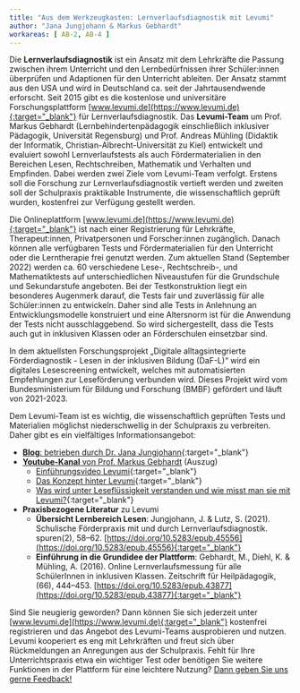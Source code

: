 ```yaml
---
title: "Aus dem Werkzeugkasten: Lernverlaufsdiagnostik mit Levumi" 
author: "Jana Jungjohann & Markus Gebhardt"
workareas: [ AB-2, AB-4 ]
---
```


Die **Lernverlaufsdiagnostik** ist ein Ansatz mit dem Lehrkräfte die Passung zwischen ihrem Unterricht und den Lernbedürfnissen ihrer Schüler:innen überprüfen und Adaptionen für den Unterricht ableiten. Der Ansatz stammt aus den USA und wird in Deutschland ca. seit der Jahrtausendwende erforscht. Seit 2015 gibt es die kostenlose und universitäre Forschungsplattform [www.levumi.de](https://www.levumi.de){:target="_blank"} für Lernverlaufsdiagnostik. Das **Levumi-Team** um Prof. Markus Gebhardt (Lernbehindertenpädagogik einschließlich inklusiver Pädagogik, Universität Regensburg) und Prof. Andreas Mühling (Didaktik der Informatik, Christian-Albrecht-Universität zu Kiel) entwickelt und evaluiert sowohl Lernverlaufstests als auch Fördermaterialien in den Bereichen Lesen, Rechtschreiben, Mathematik und Verhalten und Empfinden. Dabei werden zwei Ziele vom Levumi-Team verfolgt. Erstens soll die Forschung zur Lernverlaufsdiagnostik vertieft werden und zweiten soll der Schulpraxis praktikable Instrumente, die wissenschaftlich geprüft wurden, kostenfrei zur Verfügung gestellt werden. 

Die Onlineplattform [www.levumi.de](https://www.levumi.de){:target="_blank"} ist nach einer Registrierung für Lehrkräfte, Therapeut:innen, Privatpersonen und  Forscher:innen zugänglich. Danach können alle verfügbaren Tests und Fördermaterialien für den Unterricht oder die Lerntherapie frei genutzt werden. Zum aktuellen Stand (September 2022) werden ca. 60 verschiedene Lese-, Rechtschreib-, und Mathematiktests auf unterschiedlichen Niveaustufen für die Grundschule und Sekundarstufe angeboten. Bei der Testkonstruktion liegt ein besonderes Augenmerk darauf, die Tests fair und zuverlässig für alle Schüler:innen zu entwickeln. Daher sind alle Tests in Anlehnung an Entwicklungsmodelle konstruiert und eine Altersnorm ist für die Anwendung der Tests nicht ausschlaggebend. So wird sichergestellt, dass die Tests auch gut in inklusiven Klassen oder an Förderschulen einsetzbar sind.

In dem aktuellsten Forschungsprojekt „Digitale alltagsintegrierte Förderdiagnostik - Lesen in der inklusiven Bildung (DaF-L)“ wird ein digitales Lesescreening entwickelt, welches mit automatisierten Empfehlungen zur Leseförderung verbunden wird. Dieses Projekt wird vom Bundesministerium für Bildung und Forschung (BMBF) gefördert und läuft von 2021-2023.

Dem Levumi-Team ist es wichtig, die wissenschaftlich geprüften Tests und Materialien möglichst niederschwellig in der Schulpraxis zu verbreiten. Daher gibt es ein vielfältiges Informationsangebot:

* [**Blog**: betrieben durch Dr. Jana Jungjohann](https://www.levumi-blog.uni-kiel.de/){:target="_blank"} 
* [**Youtube-Kanal** von Prof. Markus Gebhardt](https://www.youtube.com/playlist?list=PLcoi4HU1-6BmEJbgrByq3Aa-yC9UGPZf1) (Auszug)
  * [Einführungsvideo Levumi](https://www.youtube.com/watch?v=AdJ7nnYOGeY&list=PLcoi4HU1-6BmEJbgrByq3Aa-yC9UGPZf1&index=5){:target="_blank"}
  * [Das Konzept hinter Levumi](https://www.youtube.com/watch?v=cz5It96XvKk&list=PLcoi4HU1-6BmEJbgrByq3Aa-yC9UGPZf1&index=9){:target="_blank"}  
  * [Was wird unter Leseflüssigkeit verstanden und wie misst man sie mit Levumi?](https://www.youtube.com/watch?v=M6-gp4lkVeI&list=PLcoi4HU1-6BloH2l7HoV2qCVCdYYeMRBX){:target="_blank"}  
* **Praxisbezogene Literatur** zu Levumi 
  * **Übersicht Lernbereich Lesen**: Jungjohann, J. & Lutz, S. (2021). Schulische Förderpraxis mit und durch Lernverlaufsdiagnostik. spuren(2), 58–62. [https://doi.org/10.5283/epub.45556](https://doi.org/10.5283/epub.45556){:target="_blank"}
  * **Einführung in die Grundidee der Plattform**: Gebhardt, M., Diehl, K. & Mühling, A. (2016). Online Lernverlaufsmessung für alle SchülerInnen in inklusiven Klassen. Zeitschrift für Heilpädagogik, (66), 444–453. [https://doi.org/10.5283/epub.43877](https://doi.org/10.5283/epub.43877){:target="_blank"}

Sind Sie neugierig geworden? Dann können Sie sich jederzeit unter [www.levumi.de](https://www.levumi.de){:target="_blank"} kostenfrei registrieren und das Angebot des Levumi-Teams ausprobieren und nutzen. Levumi kooperiert es eng mit Lehrkräften und freut sich über Rückmeldungen an Anregungen aus der Schulpraxis. Fehlt für Ihre Unterrichtspraxis etwa ein wichtiger Test oder benötigen Sie weitere Funktionen in der Plattform für eine leichtere Nutzung? [Dann geben Sie uns gerne Feedback!](mailto:Markus.Gebhardt@paedagogik.uni-regensburg.de)

